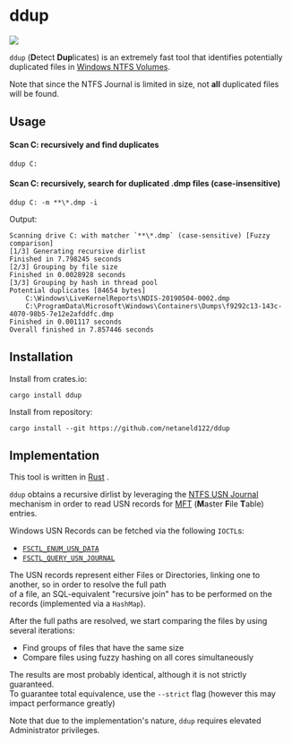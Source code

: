 # ddup

![](https://github.com/netaneld122/ddup/workflows/Rust/badge.svg)

`ddup` (**D**etect **Dup**licates) is an extremely fast tool that identifies potentially duplicated files in 
[Windows NTFS Volumes](https://en.wikipedia.org/wiki/NTFS).

Note that since the NTFS Journal is limited in size, not **all** duplicated files will be found.

## Usage
 
#### Scan C: recursively and find duplicates
 ```
ddup C:
```

#### Scan C: recursively, search for duplicated .dmp files (case-insensitive) 
```
ddup C: -m **\*.dmp -i
```
Output:
```
Scanning drive C: with matcher `**\*.dmp` (case-sensitive) [Fuzzy comparison]
[1/3] Generating recursive dirlist
Finished in 7.798245 seconds
[2/3] Grouping by file size
Finished in 0.0028928 seconds
[3/3] Grouping by hash in thread pool
Potential duplicates [84654 bytes]
	C:\Windows\LiveKernelReports\NDIS-20190504-0002.dmp
	C:\ProgramData\Microsoft\Windows\Containers\Dumps\f9292c13-143c-4070-98b5-7e12e2afddfc.dmp
Finished in 0.001117 seconds
Overall finished in 7.857446 seconds
```

## Installation

Install from crates.io:
```shell script
cargo install ddup
```

Install from repository:
```shell script
cargo install --git https://github.com/netaneld122/ddup
```

## Implementation

This tool is written in [Rust](https://www.rust-lang.org/) .

`ddup` obtains a recursive dirlist by leveraging the [NTFS USN Journal](https://en.wikipedia.org/wiki/USN_Journal) mechanism 
in order to read USN records for [MFT](https://en.wikipedia.org/wiki/NTFS#Master_File_Table) (**M**aster **F**ile **T**able) entries.  

Windows USN Records can be fetched via the following `IOCTL`s:
* [`FSCTL_ENUM_USN_DATA`](https://docs.microsoft.com/en-us/windows/win32/api/winioctl/ni-winioctl-fsctl_enum_usn_data)
* [`FSCTL_QUERY_USN_JOURNAL`](https://docs.microsoft.com/en-us/windows/win32/api/winioctl/ni-winioctl-fsctl_query_usn_journal)

The USN records represent either Files or Directories, linking one to another, so in order to resolve the full path  
of a file, an SQL-equivalent "recursive join" has to be performed on the records (implemented via a `HashMap`).

After the full paths are resolved, we start comparing the files by using several iterations:
* Find groups of files that have the same size
* Compare files using fuzzy hashing on all cores simultaneously

The results are most probably identical, although it is not strictly guaranteed.  
To guarantee total equivalence, use the `--strict` flag (however this may impact performance greatly)

Note that due to the implementation's nature, `ddup` requires elevated Administrator privileges. 

